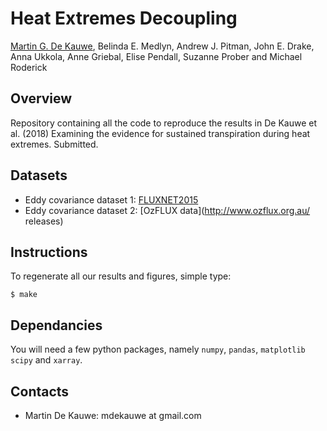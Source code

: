 # Heat Extremes Decoupling

[Martin G. De Kauwe](https://mdekauwe.github.io/),
Belinda E. Medlyn,
Andrew J. Pitman,
John E. Drake,
Anna Ukkola,
Anne Griebal,
Elise Pendall,
Suzanne Prober and Michael Roderick


## Overview

Repository containing all the code to reproduce the results in De Kauwe et al. (2018) Examining the evidence for sustained transpiration during heat extremes.
Submitted.

## Datasets

* Eddy covariance dataset 1: [FLUXNET2015](http://fluxnet.fluxdata.org/data/fluxnet2015-dataset)
* Eddy covariance dataset 2: [OzFLUX data](http://www.ozflux.org.au/ releases)

## Instructions

To regenerate all our results and figures, simple type:

```
$ make
```

## Dependancies

You will need a few python packages, namely `numpy`, `pandas`, `matplotlib` `scipy` and `xarray`.

## Contacts

- Martin De Kauwe: mdekauwe at gmail.com
